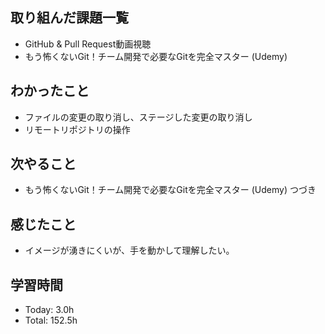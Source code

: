## 取り組んだ課題一覧
- GitHub & Pull Request動画視聴
- もう怖くないGit！チーム開発で必要なGitを完全マスター (Udemy)
## わかったこと
- ファイルの変更の取り消し、ステージした変更の取り消し
- リモートリポジトリの操作
## 次やること
- もう怖くないGit！チーム開発で必要なGitを完全マスター (Udemy) つづき
## 感じたこと
- イメージが湧きにくいが、手を動かして理解したい。
## 学習時間
- Today: 3.0h
- Total: 152.5h
